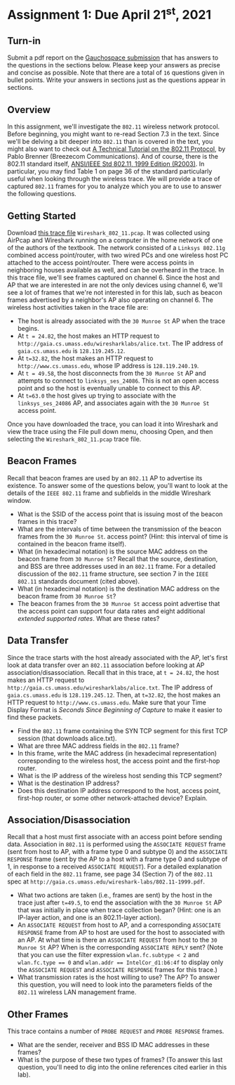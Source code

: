 # Assignment 1: Due April 21<sup>st</sup>, 2021

## Turn-in 
Submit a pdf report on the [Gauchospace submission](https://gauchospace.ucsb.edu/courses/mod/assign/index.php?id=116982) that has answers to the questions in the sections below. Please keep your answers as precise and concise as possible. Note that there are a total of `16` questions given in bullet points. Write your answers in sections just as the questions appear in sections.

## Overview
In this assignment, we'll investigate the `802.11` wireless network protocol. Before beginning, you might want to re-read Section 7.3 in the text. Since we'll be delving a bit deeper into `802.11` than is covered in the text, you might also want to check out [A Technical Tutorial on the 802.11 Protocol](http://www.sss-mag.com/pdf/802_11tut.pdf), by Pablo Brenner (Breezecom Communications). And of course, there is the 802.11 standard itself, [ANSI/IEEE Std 802.11, 1999 Edition (R2003)](http://gaia.cs.umass.edu/wireshark-labs/802.11-1999.pdf). In particular, you may find Table 1 on page 36 of the standard particularly useful when looking through the wireless trace.  We will provide a trace of captured `802.11` frames for you to analyze which you are to use to answer the following questions. 

## Getting Started
Download [this trace file](https://drive.google.com/file/d/1iiRV27on7lzv73OOTjw2lTewc3SNaZtI/view?usp=sharing) `Wireshark_802_11.pcap`. It was collected using AirPcap and Wireshark running on a computer in the home network of one of the authors of the textbook. The network consisted of a `Linksys 802.11g` combined access point/router, with two wired PCs and one wireless host PC attached to the access point/router. There were access points in neighboring houses available as well, and can be overheard in the trace. In this trace file, we'll see frames captured on channel 6. Since the host and AP that we are interested in are not the only devices using channel 6, we'll see a lot of frames that we're not interested in for this lab, such as beacon frames advertised by a neighbor's AP also operating on channel 6. The wireless host activities taken in the trace file are:
  * The host is already associated with the `30 Munroe St` AP when the trace begins.
  * At `t = 24.82`, the host makes an HTTP request to `http://gaia.cs.umass.edu/wiresharklabs/alice.txt`. The IP address of `gaia.cs.umass.edu` is `128.119.245.12`.
  * At `t=32.82`, the host makes an HTTP request to `http://www.cs.umass.edu`, whose IP address is `128.119.240.19`.
  * At `t = 49.58`, the host disconnects from the `30 Munroe St` AP and attempts to connect to `linksys_ses_24086`. This is not an open access point and so the host is eventually unable to connect to this AP.
  * At `t=63.0` the host gives up trying to associate with the `linksys_ses_24086` AP, and associates again with the `30 Munroe St` access point. 

Once you have downloaded the trace, you can load it into Wireshark and view the trace using the File pull down menu, choosing Open, and then selecting the `Wireshark_802_11.pcap` trace file. 

## Beacon Frames
Recall that beacon frames are used by an `802.11` AP to advertise its existence. To answer some of the questions below, you'll want to look at the details of the `IEEE 802.11` frame and subfields in the middle Wireshark window. 
  * What is the SSID of the access point that is issuing most of the beacon frames in this trace?
  * What are the intervals of time between the transmission of the beacon frames from the `30 Munroe St`. access point? (Hint: this interval of time is contained in the beacon frame itself).
  * What (in hexadecimal notation) is the source MAC address on the beacon frame from `30 Munroe St`? Recall that the source, destination, and BSS are three addresses used in an `802.11` frame. For a detailed discussion of the `802.11` frame structure, see section 7 in the `IEEE 802.11` standards document (cited above).
  * What (in hexadecimal notation) is the destination MAC address on the beacon frame from `30 Munroe St`?
  * The beacon frames from the `30 Munroe St` access point advertise that the access point can support four data rates and eight additional *extended supported rates*. What are these rates?

## Data Transfer
Since the trace starts with the host already associated with the AP, let's first look at data transfer over an `802.11` association before looking at AP association/disassociation. Recall that in this trace, at `t = 24.82`, the host makes an HTTP request to `http://gaia.cs.umass.edu/wiresharklabs/alice.txt`. The IP address of `gaia.cs.umass.edu` is `128.119.245.12`. Then, at `t=32.82`, the host makes an HTTP request to `http://www.cs.umass.edu`. Make sure that your Time Display Format is *Seconds Since Beginning of Capture* to make it easier to find these packets.
  * Find the `802.11` frame containing the SYN TCP segment for this first TCP session (that downloads alice.txt). 
  * What are three MAC address fields in the `802.11` frame? 
  * In this frame, write the MAC address (in hexadecimal representation) corresponding to the wireless host, the access point and the first-hop router.
  * What is the IP address of the wireless host sending this TCP segment? 
  * What is the destination IP address? 
  * Does this destination IP address correspond to the host, access point, first-hop router, or some other network-attached device? Explain.

## Association/Disassociation
Recall that a host must first associate with an access point before sending data. Association in `802.11` is performed using the `ASSOCIATE REQUEST` frame (sent from host to AP, with a frame type 0 and subtype 0) and the `ASSOCIATE RESPONSE` frame (sent by the AP to a host with a frame type 0 and subtype of 1, in response to a received `ASSOCIATE REQUEST`). For a detailed explanation of each field in the `802.11` frame, see page 34 (Section 7) of the `802.11` spec at `http://gaia.cs.umass.edu/wireshark-labs/802.11-1999.pdf`.
  * What two actions are taken (i.e., frames are sent) by the host in the trace just after `t=49.5`, to end the association with the `30 Munroe St` AP that was initially in place when trace collection began? (Hint: one is an IP-layer action, and one is an 802.11-layer action).
  * An `ASSOCIATE REQUEST` from host to AP, and a corresponding `ASSOCIATE RESPONSE` frame from AP to host are used for the host to associated with an AP. At what time is there an `ASSOCIATE REQUEST` from host to the `30 Munroe St` AP? When is the corresponding `ASSOCIATE REPLY` sent? (Note that you can use the filter expression `wlan.fc.subtype < 2` and `wlan.fc.type == 0` and `wlan.addr == IntelCor_d1:b6:4f` to display only the `ASSOCIATE REQUEST` and `ASSOCIATE RESPONSE` frames for this trace.)
  * What transmission rates is the host willing to use? The AP? To answer this question, you will need to look into the parameters fields of the `802.11` wireless LAN management frame.

## Other Frames
This trace contains a number of `PROBE REQUEST` and `PROBE RESPONSE` frames. 
  * What are the sender, receiver and BSS ID MAC addresses in these frames? 
  * What is the purpose of these two types of frames? (To answer this last question, you'll need to dig into the online references cited earlier in this lab).

